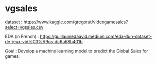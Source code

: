 # vgsales


dataset : https://www.kaggle.com/gregorut/videogamesales?select=vgsales.csv

EDA (in French) : https://guillaumedaavid.medium.com/eda-dun-dataset-de-jeux-vid%C3%A9os-dc6a68b401b

Goal : Develop a machine learning model to predict the Global Sales for games.


